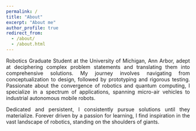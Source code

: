 ```yaml
---
permalink: /
title: "About"
excerpt: "About me"
author_profile: true
redirect_from: 
  - /about/
  - /about.html
---
```


<p style="text-align: justify">
Robotics Graduate Student at the University of Michigan, Ann Arbor, adept at deciphering complex problem statements and translating them into comprehensive solutions. My journey involves navigating from conceptualization to design, followed by prototyping and rigorous testing. Passionate about the convergence of robotics and quantum computing, I specialize in a spectrum of applications, spanning micro-air vehicles to industrial autonomous mobile robots.</p>

<p style="text-align: justify">
Dedicated and persistent, I consistently pursue solutions until they materialize. Forever driven by a passion for learning, I find inspiration in the vast landscape of robotics, standing on the shoulders of giants.</p>



<!--Blogs
=====
<hr>

{% include base_path %}
{% capture written_year %}'None'{% endcapture %}
{% for post in site.posts %}
  {% capture year %}{{ post.date | date: '%Y' }}{% endcapture %}
  {% if year != written_year %}
    {% capture written_year %}{{ year }}{% endcapture %}
  {% endif %}
  {% include archive-single.html %}
{% endfor %}-->


